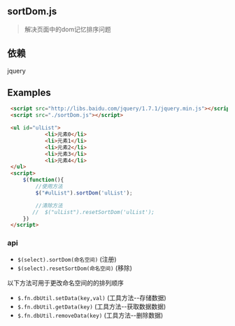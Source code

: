## sortDom.js 
>解决页面中的dom记忆排序问题

## 依赖
jquery

## Examples

```html
 <script src="http://libs.baidu.com/jquery/1.7.1/jquery.min.js"></script>
 <script src="./sortDom.js"></script>

 <ul id="ulList">
            <li>元素0</li>
            <li>元素1</li>
            <li>元素2</li>
            <li>元素3</li>
            <li>元素4</li>
 </ul>
 <script>
     $(function(){
         //使用方法
         $("#ulList").sortDom('ulList');

         //清除方法
        //  $("ulList").resetSortDom('ulList');
     })
 </script>
 ```
### api
* `$(select).sortDom(命名空间)` (注册)
* `$(select).resetSortDom(命名空间)` (移除)

以下方法可用于更改命名空间的的排列顺序
* `$.fn.dbUtil.setData(key,val)` (工具方法--存储数据)
* `$.fn.dbUtil.getData(key)` (工具方法--获取数据数据)
* `$.fn.dbUtil.removeData(key)` (工具方法--删除数据) 





